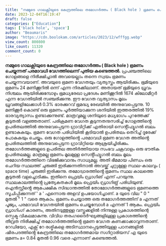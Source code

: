 ```yaml
---
title: "നമ്മുടെ ഗാലക്സിയുടെ കേന്ദ്രത്തിലെ തമോഗർത്തം ( Black hole ) ഭ്രമണം ചെയ്യുന്നത് പരമാവധി വേഗത്തിലെന്ന് പുതിയ കണ്ടെത്തൽ"
date: 2023-12-04T16:19:47
draft: false
categories: ["Education"]
tags: ['black hole', 'space']
author: "Beaumaris"
image: "https://cdn.boolokam.com/articles/2023/12/wfffgg.webp"
view_count: 800800
like_count: 11320
comment_count: 0
---
```


**നമ്മുടെ ഗാലക്സിയുടെ കേന്ദ്രത്തിലെ തമോഗർത്തം ( Black hole ) ഭ്രമണം ചെയ്യുന്നത് പരമാവധി വേഗത്തിലെന്ന് പുതിയ കണ്ടെത്തൽ.** പ്രപഞ്ചത്തിലെ ഗോളങ്ങളെ നിരീക്ഷിച്ചാൽ അവയെല്ലാം തന്നെ സ്വയം ഭ്രമണം ചെയ്യുന്നവയാണ്. അവയുടെ ഭ്രമണ വേഗതയും വ്യത്യസ്തം ആയിരിക്കും. ഭൂമിയുടെ ഭ്രമണം 24 മണിക്കൂറിൽ ഒന്ന് എന്ന നിരക്കിലാണ്. അതായത് ഭൂമിയുടെ ധ്രുവം നിശ്ചലം ആയിരിക്കുമ്പോഴും ഭൂമധ്യരേഖാ പ്രദേശം മണിക്കൂറിൽ 1674 കിലോമീറ്റർ എന്ന വേഗതിയിൽ സഞ്ചരിക്കുന്നു. ഈ വേഗത വ്യത്യാസം മൂലം ധ്രുവങ്ങളിലേക്കാൾ 0.3% ഭാരക്കുറവ് ഭൂമദ്ധ്യ രേഖയിൽ അനുഭവപ്പെടുന്നു. 10 മണിക്കൂർ കൊണ്ട് ഒരു ഭ്രമണം പൂർത്തിയാക്കുന്ന ശനിയിൽ ഇത്തരത്തിൽ 19% ഭാരവ്യത്യാസം ഉണ്ടാക്കുന്നുണ്ട്. മാത്രവുമല്ല ശനിയുടെ മധ്യഭാഗം പുറത്തേക്ക് കൂടുതൽ വളഞ്ഞതാണ്. പരിക്രമണ വേഗത കൂടുന്നതനുസരിച്ച് ഗോളത്തിൻ്റെ ഉപരിതലത്തിൽ അനുഭവപ്പെടുന്ന ഗ്രാവിറ്റിക്ക് എതിരായി സെൻ്റിഫ്യൂഗൽ ബലം ഉണ്ടാകുകയും. ഭ്രമണ വേഗത പരിധിയിൽ കൂടിയാൽ ഉപരിതലം തെറിച്ച് ദൂരേക്ക് പോകുകയും ചെയ്യും. ഒരു ഗോളത്തിൻ്റെ പരമാവധി ഭ്രമണ വേഗത അതിൻ്റെ ഉപരിതലത്തിൽ അനുഭവപ്പെടുന്ന ഗ്രാവിറ്റിയെ ആശ്രയിച്ചിരിക്കും. തമോഗർത്തങ്ങളുടെ ഉപരിതല അതിർത്തിയായ സംഭവ ചക്രവാളം ഒരു ഭൗതിക ഉപരിതലമല്ല. മാത്രമല്ല ഭ്രമണം മൂലമുള്ള സെൻ്റിഫ്യൂഗൽ ബലം മൂലം തമോഗർത്തത്തിനെ വിഭജിക്കുവാനും സാധ്യമല്ല. അതി ഭീമമായ പിണ്ഡം ഒരു ചെറിയ സ്ഥലത്ത് ചുരുങ്ങി ഇരിക്കുന്നതിനാൽ അവയ്ക്ക് ചുറ്റുമുള്ള സ്ഥല-കാലവും ( space time) ചുരുങ്ങി ഇരിക്കുന്നു. തമോദ്വാരത്തിൻ്റെ ഭ്രമണം സ്ഥല കാലത്തെ കൂടുതൽ വളച്ചൊടിക്കും. ഇതിനെ ഫ്രെയിം ഡ്രാഗിങ് എന്ന് പറയുന്നു. സ്ഥലകാലത്തിൻ്റെ പ്രത്യേകതകൾ മൂലം ഫ്രെയിം ഡ്രാഗിങ്ന് പരിധിയുണ്ട്. ഐൻസ്റ്റീൻ്റെ ആപേക്ഷിക സിദ്ധാന്തത്തിൽ തോമോഗർത്തങ്ങളുടെ ഭ്രമണത്തെ സൂചിപ്പിക്കുന്നത് ' a ' എന്നൊരു അളവ് ഉപയോഗിച്ചാണ്. a യുടെ വില " 0 " മുതൽ " 1 " വരെ ആകാം. ഭ്രമണം ചെയ്യാത്ത ഒരു തമോഗർത്തത്തിന് a എന്നത് പൂജ്യം, പരമാവധി വേഗതയിൽ ഭ്രമണം ചെയ്യുമ്പോൾ a എന്നത് 1 ആകും. ഫ്രെയിം ഡ്രാഗിംഗ് കാരണം, അതിനടുത്തുള്ള വസ്തുക്കളിൽ നിന്നുള്ള പ്രകാശത്തിന്റെ സ്പെക്ട്ര വികലമാകുന്നു. വിവിധ തരംഗദൈർഘ്യങ്ങളിലുള്ള പ്രകാശത്തിന്റെ തീവ്രത നിരീക്ഷിച്ച് തമോഗർത്തത്തിൻ്റെ ഭ്രമണ വേഗത കണക്കാക്കാവുന്നതാണ്. റേഡിയോ, എക്സ് റേ രശ്മികളെ അടിസ്ഥാനപ്പെടുത്തിയുള്ള പഠനങ്ങളിൽ ഷീരപദത്തിൻ്റെ കേന്ദ്രത്തിലെ തമോഗർത്തമായ സഗിറ്റാരിയസ് എ യുടെ ഭ്രമണം a= 0.84 മുതൽ 0.96 വരെ എന്നാണ് കണ്ടെത്തൽ. 
